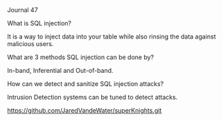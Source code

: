 Journal 47

What is SQL injection?

It is a way to inject data into your table while also rinsing the data against malicious users.

What are 3 methods SQL injection can be done by?

In-band, Inferential and Out-of-band.

How can we detect and sanitize SQL injection attacks?

Intrusion Detection systems can be tuned to detect attacks.

https://github.com/JaredVandeWater/superKnights.git